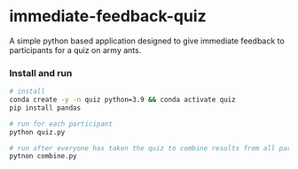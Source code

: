 # immediate-feedback-quiz
A simple python based application designed to give immediate feedback to participants for a quiz on army ants.

### Install and run 
```bash
# install
conda create -y -n quiz python=3.9 && conda activate quiz
pip install pandas

# run for each participant
python quiz.py

# run after everyone has taken the quiz to combine results from all participant csv files
pytnon combine.py
```